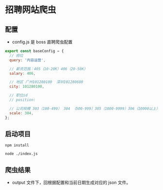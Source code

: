 # 招聘网站爬虫

## 配置

- config.js 是 boss 直聘爬虫配置

```js
export const baseConfig = {
  // 岗位
  query: '内容运营',

  // 薪资范围：405（10-20K）406（20-50K）
  salary: 406,

  // 地区 广州101280100  深圳101280600
  city: 101280100,

  // 职位id
  // position:

  // 公司规模 303（100-499） 304 （500-999）305（1000-9999）306（10000以上）
  scale: 304,
};
```

## 启动项目

```shell
npm install

node ./index.js
```

## 爬虫结果

- output 文件下，回根据配置和当前日期生成对应的 json 文件。

